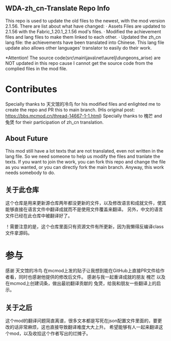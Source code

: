 ## WDA-zh_cn-Translate Repo Info
This repo is used to update the old files to the newest, with the mod version 2.1.56.
There are list about what have changed:
    · Assets Files are updated to 2.1.56 with the Fabric_1.20.1_2.1.56 mod's files.
    · Modified the achievement files and lang files to make them linked to each other.
    · Updated the zh_cn lang file: the achievements have been translated into Chinese.
This lang file update also allows other languages' translator to easily do their work.

*Attention! The source code(src\main\java\net\aurelj\dungeons_arise) are NOT updated in this repo cause I cannot get the source code from the complied files in the mod file.

# Contributes
Specially thanks to 天文馆的冷鸟 for his modified files and enlighted me to create the repo and PR this to main branch.
(His original post: https://bbs.mcmod.cn/thread-14667-1-1.html)
Specially thanks to 槐芒 and 兔煲 for their participation of zh_cn translation. 

## About Future
This mod still have a lot texts that are not translated, even not written in the lang file.
So we need someone to help us modify the files and tranlate the texts.
If you want to join the work, you can fork this repo and change the file as you wanted, or you can directly fork the main branch. Anyway, this work needs somebody to do.

## 关于此仓库
这个仓库是用来更新源仓库两年都没更新的文件，以及修改语言和成就文件，使其能够直接在语言文件中翻译成就而不是使用文件覆盖来翻译。
另外，中文的语言文件已经在此仓库中被翻译好了。

！需要注意的是，这个仓库里面只有资源文件有所更新，因为我懒得反编译class文件拿源码。

# 参与
感谢 天文馆的冷鸟 在mcmod上发的贴子让我想到能在GitHub上直接PR文件给作者看，同时也感谢他提供的修改后文件。
感谢与我一起重译成就的朋友 槐芒 以及在mcmod上创建词条，做出最初翻译贡献的 兔煲，给我和朋友一些翻译上的启示。

## 关于之后
这个mod的翻译问题简直离谱，很多文本都是写死在json配置文件里面的，要更改的话非常麻烦，这也直接导致翻译难度大大上升。
希望能够有人一起来翻译这个mod，以及收拾这个作者写出的烂摊子。